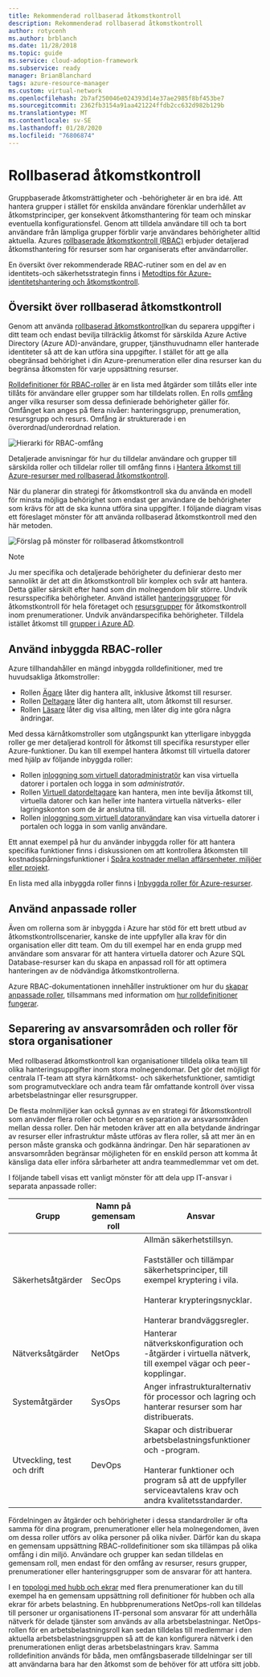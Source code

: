 ```yaml
---
title: Rekommenderad rollbaserad åtkomstkontroll
description: Rekommenderad rollbaserad åtkomstkontroll
author: rotycenh
ms.author: brblanch
ms.date: 11/28/2018
ms.topic: guide
ms.service: cloud-adoption-framework
ms.subservice: ready
manager: BrianBlanchard
tags: azure-resource-manager
ms.custom: virtual-network
ms.openlocfilehash: 2b7af250046e024393d14e37ae2985f8bf453be7
ms.sourcegitcommit: 2362fb3154a91aa421224ffdb2cc632d982b129b
ms.translationtype: MT
ms.contentlocale: sv-SE
ms.lasthandoff: 01/28/2020
ms.locfileid: "76806874"
---
```

# <a name="role-based-access-control"></a>Rollbaserad åtkomstkontroll

Gruppbaserade åtkomsträttigheter och -behörigheter är en bra idé. Att hantera grupper i stället för enskilda användare förenklar underhållet av åtkomstprinciper, ger konsekvent åtkomsthantering för team och minskar eventuella konfigurationsfel. Genom att tilldela användare till och ta bort användare från lämpliga grupper förblir varje användares behörigheter alltid aktuella. Azures [rollbaserade åtkomstkontroll (RBAC)](https://docs.microsoft.com/azure/role-based-access-control/overview) erbjuder detaljerad åtkomsthantering för resurser som har organiserats efter användarroller.

En översikt över rekommenderade RBAC-rutiner som en del av en identitets-och säkerhetsstrategin finns i [Metodtips för Azure-identitetshantering och åtkomstkontroll](https://docs.microsoft.com/azure/security/azure-security-identity-management-best-practices#use-role-based-access-control).

## <a name="overview-of-role-based-access-control"></a>Översikt över rollbaserad åtkomstkontroll

Genom att använda [rollbaserad åtkomstkontroll](https://docs.microsoft.com/azure/role-based-access-control/overview)kan du separera uppgifter i ditt team och endast bevilja tillräcklig åtkomst för särskilda Azure Active Directory (Azure AD)-användare, grupper, tjänsthuvudnamn eller hanterade identiteter så att de kan utföra sina uppgifter. I stället för att ge alla obegränsad behörighet i din Azure-prenumeration eller dina resurser kan du begränsa åtkomsten för varje uppsättning resurser.

[Rolldefinitioner för RBAC-roller](https://docs.microsoft.com/azure/role-based-access-control/role-definitions) är en lista med åtgärder som tillåts eller inte tillåts för användare eller grupper som har tilldelats rollen. En rolls [omfång](https://docs.microsoft.com/azure/role-based-access-control/overview#scope) anger vilka resurser som dessa definierade behörigheter gäller för. Omfånget kan anges på flera nivåer: hanteringsgrupp, prenumeration, resursgrupp och resurs. Omfång är strukturerade i en överordnad/underordnad relation.

![Hierarki för RBAC-omfång](../../_images/azure-best-practices/rbac-scope.png)

Detaljerade anvisningar för hur du tilldelar användare och grupper till särskilda roller och tilldelar roller till omfång finns i [Hantera åtkomst till Azure-resurser med rollbaserad åtkomstkontroll](https://docs.microsoft.com/azure/role-based-access-control/role-assignments-portal).

När du planerar din strategi för åtkomstkontroll ska du använda en modell för minsta möjliga behörighet som endast ger användare de behörigheter som krävs för att de ska kunna utföra sina uppgifter. I följande diagram visas ett föreslaget mönster för att använda rollbaserad åtkomstkontroll med den här metoden.

![Förslag på mönster för rollbaserad åtkomstkontroll](../../_images/azure-best-practices/rbac-least-privilege.png)

> [!NOTE]
> Ju mer specifika och detaljerade behörigheter du definierar desto mer sannolikt är det att din åtkomstkontroll blir komplex och svår att hantera. Detta gäller särskilt efter hand som din molnegendom blir större. Undvik resursspecifika behörigheter. Använd istället [hanteringsgrupper](https://docs.microsoft.com/azure/governance/management-groups) för åtkomstkontroll för hela företaget och [resursgrupper](https://docs.microsoft.com/azure/azure-resource-manager/resource-group-overview#resource-groups) för åtkomstkontroll inom prenumerationer. Undvik användarspecifika behörigheter. Tilldela istället åtkomst till [grupper i Azure AD](https://docs.microsoft.com/azure/active-directory/fundamentals/active-directory-manage-groups).

## <a name="use-built-in-rbac-roles"></a>Använd inbyggda RBAC-roller

Azure tillhandahåller en mängd inbyggda rolldefinitioner, med tre huvudsakliga åtkomstroller:

- Rollen [Ägare](https://docs.microsoft.com/azure/role-based-access-control/built-in-roles#owner) låter dig hantera allt, inklusive åtkomst till resurser.
- Rollen [Deltagare](https://docs.microsoft.com/azure/role-based-access-control/built-in-roles#contributor) låter dig hantera allt, utom åtkomst till resurser.
- Rollen [Läsare](https://docs.microsoft.com/azure/role-based-access-control/built-in-roles#reader) låter dig visa allting, men låter dig inte göra några ändringar.

Med dessa kärnåtkomstroller som utgångspunkt kan ytterligare inbyggda roller ge mer detaljerad kontroll för åtkomst till specifika resurstyper eller Azure-funktioner. Du kan till exempel hantera åtkomst till virtuella datorer med hjälp av följande inbyggda roller:

- Rollen [inloggning som virtuell datoradministratör](https://docs.microsoft.com/azure/role-based-access-control/built-in-roles#virtual-machine-administrator-login) kan visa virtuella datorer i portalen och logga in som _administratör_.
- Rollen [Virtuell datordeltagare](https://docs.microsoft.com/azure/role-based-access-control/built-in-roles#virtual-machine-contributor) kan hantera, men inte bevilja åtkomst till, virtuella datorer och kan heller inte hantera virtuella nätverks- eller lagringskonton som de är anslutna till.
- Rollen [inloggning som virtuell datoranvändare](https://docs.microsoft.com/azure/role-based-access-control/built-in-roles#virtual-machine-user-login) kan visa virtuella datorer i portalen och logga in som vanlig användare.

Ett annat exempel på hur du använder inbyggda roller för att hantera specifika funktioner finns i diskussionen om att kontrollera åtkomsten till kostnadsspårningsfunktioner i [Spåra kostnader mellan affärsenheter, miljöer eller projekt](../azure-best-practices/track-costs.md#provide-the-right-level-of-cost-access).

En lista med alla inbyggda roller finns i [Inbyggda roller för Azure-resurser](https://docs.microsoft.com/azure/role-based-access-control/built-in-roles).

## <a name="use-custom-roles"></a>Använd anpassade roller

Även om rollerna som är inbyggda i Azure har stöd för ett brett utbud av åtkomstkontrollscenarier, kanske de inte uppfyller alla krav för din organisation eller ditt team. Om du till exempel har en enda grupp med användare som ansvarar för att hantera virtuella datorer och Azure SQL Database-resurser kan du skapa en anpassad roll för att optimera hanteringen av de nödvändiga åtkomstkontrollerna.

Azure RBAC-dokumentationen innehåller instruktioner om hur du [skapar anpassade roller](https://docs.microsoft.com/azure/role-based-access-control/custom-roles), tillsammans med information om [hur rolldefinitioner fungerar](https://docs.microsoft.com/azure/role-based-access-control/role-definitions).

## <a name="separation-of-responsibilities-and-roles-for-large-organizations"></a>Separering av ansvarsområden och roller för stora organisationer

Med rollbaserad åtkomstkontroll kan organisationer tilldela olika team till olika hanteringsuppgifter inom stora molnegendomar. Det gör det möjligt för centrala IT-team att styra kärnåtkomst- och säkerhetsfunktioner, samtidigt som programutvecklare och andra team får omfattande kontroll över vissa arbetsbelastningar eller resursgrupper.

De flesta molnmiljöer kan också gynnas av en strategi för åtkomstkontroll som använder flera roller och betonar en separation av ansvarsområden mellan dessa roller. Den här metoden kräver att en alla betydande ändringar av resurser eller infrastruktur måste utföras av flera roller, så att mer än en person måste granska och godkänna ändringar. Den här separationen av ansvarsområden begränsar möjligheten för en enskild person att komma åt känsliga data eller införa sårbarheter att andra teammedlemmar vet om det.

I följande tabell visas ett vanligt mönster för att dela upp IT-ansvar i separata anpassade roller:

<!-- markdownlint-disable MD033 -->

| Grupp | Namn på gemensam roll | Ansvar |
| --- | --- | --- |
| Säkerhetsåtgärder | SecOps | Allmän säkerhetstillsyn.<br/><br/> Fastställer och tillämpar säkerhetsprinciper, till exempel kryptering i vila.<br/><br/> Hanterar krypteringsnycklar.<br/><br/> Hanterar brandväggsregler. |
| Nätverksåtgärder | NetOps | Hanterar nätverkskonfiguration och -åtgärder i virtuella nätverk, till exempel vägar och peer-kopplingar. |
| Systemåtgärder | SysOps | Anger infrastrukturalternativ för processor och lagring och hanterar resurser som har distribuerats. |
| Utveckling, test och drift | DevOps | Skapar och distribuerar arbetsbelastningsfunktioner och -program.<br/><br/> Hanterar funktioner och program så att de uppfyller serviceavtalens krav och andra kvalitetsstandarder. |

<!-- markdownlint-enable MD033 -->

Fördelningen av åtgärder och behörigheter i dessa standardroller är ofta samma för dina program, prenumerationer eller hela molnegendomen, även om dessa roller utförs av olika personer på olika nivåer. Därför kan du skapa en gemensam uppsättning RBAC-rolldefinitioner som ska tillämpas på olika omfång i din miljö. Användare och grupper kan sedan tilldelas en gemensam roll, men endast för den omfång av resurser, resurs grupper, prenumerationer eller hanteringsgrupper som de ansvarar för att hantera.

I en [topologi med hubb och ekrar](../azure-best-practices/hub-spoke-network-topology.md) med flera prenumerationer kan du till exempel ha en gemensam uppsättning roll definitioner för hubben och alla ekrar för arbets belastning. En hubbprenumerations NetOps-roll kan tilldelas till personer ur organisationens IT-personal som ansvarar för att underhålla nätverk för delade tjänster som används av alla arbetsbelastningar. NetOps-rollen för en arbetsbelastningsroll kan sedan tilldelas till medlemmar i den aktuella arbetsbelastningsgruppen så att de kan konfigurera nätverk i den prenumerationen enligt deras arbetsbelastningars krav. Samma rolldefinition används för båda, men omfångsbaserade tilldelningar ser till att användarna bara har den åtkomst som de behöver för att utföra sitt jobb.
